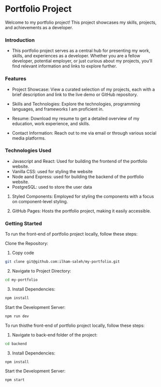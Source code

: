 # Portfolio Project

Welcome to my portfolio project! This project showcases my skills, projects, and achievements as a developer.

### Introduction

- This portfolio project serves as a central hub for presenting my work, skills, and experiences as a developer. Whether you are a fellow developer, potential employer, or just curious about my projects, you'll find relevant information and links to explore further.

### Features

- Project Showcase: View a curated selection of my projects, each with a brief description and link to the live demo or GitHub repository.

- Skills and Technologies: Explore the technologies, programming languages, and frameworks I am proficient in.

- Resume: Download my resume to get a detailed overview of my education, work experience, and skills.

- Contact Information: Reach out to me via email or through various social media platforms.

### Technologies Used

- Javascript and React: Used for building the frontend of the portfolio website.
- Vanilla CSS: used for styling the website
- Node aand Express: used for building the backend of the portfolio website.
- PostgreSQL: used to store the user data

1. Styled Components: Employed for styling the components with a focus on component-level styling.

2. GitHub Pages: Hosts the portfolio project, making it easily accessible.

### Getting Started

To run the front-end of portfolio project locally, follow these steps:

Clone the Repository:

1. Copy code

```bash
git clone git@github.com:ilham-saleh/my-portfolio.git
```

2. Navigate to Project Directory:

```bash
cd my-portfolio
```

3. Install Dependencies:

```bash
npm install
```

Start the Development Server:

```bash
npm run dev
```

To run thisthe front-end of portfolio project locally, follow these steps:

1. Navigate to back-end folder of the project:

```bash
cd backend
```

3. Install Dependencies:

```bash
npm install
```

Start the Development Server:

```bash
npm start
```
